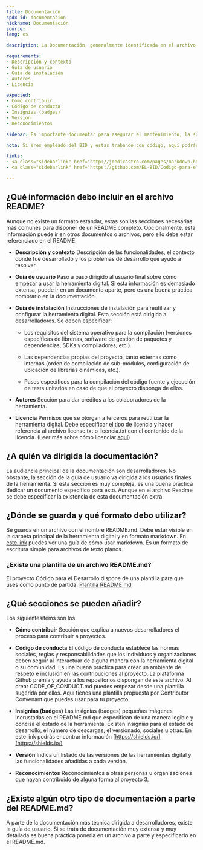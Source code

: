 ```yaml
---
title: Documentación
spdx-id: documentacion
nickname: Documentación
source: 
lang: es

description: La Documentación, generalmente identificada en el archivo README.md (o .txt) sirve para explicar a otros desarrolladores para qué sirve la herramienta, cómo funciona y los pasos para reutilizarla o adaptarla. En esta sección explicamos cómo generar una buena documentación. De manera resumida, la documentación debe contener

requirements:
- Descripción y contexto
- Guía de usuario
- Guía de instalación
- Autores
- Licencia

expected:
- Cómo contribuir
- Código de conducta
- Insignias (badges)
- Versión
- Reconocimientos

sidebar: Es importante documentar para asegurar el mantenimiento, la sostetinibilidad y la reutilización de la herramienta.

nota: Si eres empleado del BID y estas trabando con código, aquí podrás encontrar información que te será útil.

links:
- <a class="sidebarlink" href="http://joedicastro.com/pages/markdown.html">Guía Markdown</a>
- <a class="sidebarlink" href="https://github.com/EL-BID/Codigo-para-el-desarrollo/blob/master/README.md">Plantilla Readme</a>

---
```

## ¿Qué información debo incluir en el archivo README?
Aunque no existe un formato estándar, estas son las secciones necesarias más comunes para disponer de un README completo. Opcionalmente, esta información puede ir en otros documentos o archivos, pero ello debe estar referenciado en el README.

* **Descripción y contexto**
Descripción de las funcionalidades, el contexto donde fue desarrollado y los problemas de desarrollo que ayudó a resolver.

*   **Guía de usuario**
Paso a paso dirigido al usuario final sobre cómo empezar a usar la herramienta digital. Si esta información es demasiado extensa, puede ir en un documento aparte, pero es una buena práctica nombrarlo en la documentación.

*	**Guía de instalación**
Instrucciones de instalación para reutilizar y configurar la herramienta digital. Esta sección está dirigida a desarrolladores. Se deben especificar:

	* Los requisitos del sistema operativo para la compilación (versiones específicas de librerías, software de gestión de paquetes y dependencias, SDKs y compiladores, etc.).

	* Las dependencias propias del proyecto, tanto externas como internas (orden de compilación de sub-módulos, configuración de ubicación de librerías dinámicas, etc.).

	* Pasos específicos para la compilación del código fuente y ejecución de tests unitarios en caso de que el proyecto disponga de ellos.

*	**Autores**
Sección para dar créditos a los colaboradores de la herramienta.

*	**Licencia**
Permisos que se otorgan a terceros para reutilizar la herramienta digital. Debe especificar el tipo de licencia y hacer referencia al archivo license.txt o licencia.txt con el contenido de la licencia. (Leer más sobre cómo licenciar [aquí](https://el-bid.github.io/guia-de-publicacion/documents/licenciamiento/))




## ¿A quién va dirigida la documentación?
La audiencia principal de la documentación son desarrolladores. No obstante, la sección de la guía de usuario va dirigida a los usuarios finales de la herramienta. Si esta sección es muy compleja, es una buena práctica dedicar un documento específico para esto. Aunque en el archivo Readme se debe especificar la existencia de esta documentación extra.





## ¿Dónde se guarda y qué formato debo utilizar?
Se guarda en un archivo con el nombre README.md. Debe estar visible en la carpeta principal de la herramienta digital y en formato markdown. En [este link](http://joedicastro.com/pages/markdown.html) puedes ver una guía de cómo usar markdown. Es un formato de escritura simple para archivos de texto planos.




### ¿Existe una plantilla de un archivo README.md?
El proyecto Código para el Desarrollo dispone de una plantilla para que uses como punto de partida.
[Plantilla README.md](https://github.com/EL-BID/Plantilla-de-repositorio)





## ¿Qué secciones se pueden añadir?
Los siguientesitems son los 
*	**Cómo contribuir**
Sección que explica a nuevos desarrolladores el proceso para contribuir a proyectos. 

*	**Código de conducta**
El código de conducta establece las normas sociales, reglas y responsabilidades que los individuos y organizaciones deben seguir al interactuar de alguna manera con la herramienta digital o su comunidad. Es una buena práctica para crear un ambiente de respeto e inclusión en las contribuciones al proyecto. La plataforma Github premia y ayuda a los repositorios dispongan de este archivo. Al crear CODE_OF_CONDUCT.md puedes empezar desde una plantilla sugerida por ellos. Aquí tienes una plantilla propuesta por Contributor Convenant que puedes usar para tu proyecto.

*	**Insignias (badges)**
Las insignias (badges) pequeñas imágenes incrustadas en el README.md que especifican de una manera legible y concisa el estado de la herramienta.  Existen insignias para el estado de desarrollo, el número de descargas, el versionado, sociales u otras.
En este link podrás encontrar información [https://shields.io/](https://shields.io/)

* **Versión**
Indica un listado de las versiones de las herramientas digital y las funcionalidades añadidas a cada versión.

* **Reconocimientos**
Reconocimientos a otras personas u organizaciones que hayan contribuido de alguna forma al proyecto 3.





## ¿Existe algún otro tipo de documentación a parte del README.md?
A parte de la documentación más técnica dirigida a desarrolladores, existe la guía de usuario. Si se trata de documentación muy extensa y muy detallada es buena práctica ponerla en un archivo a parte y especificarlo en el README.md.

<style> .ocultar_breadcrumb_ingles{ display:none; } .ocultar_home_ingles{ display:none; } </style>
